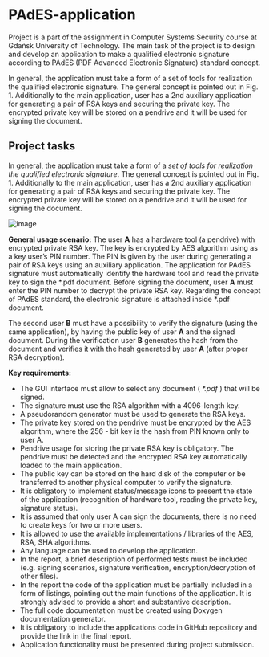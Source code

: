 # PAdES-application
Project is a part of the assignment in Computer Systems Security course at Gdańsk University of Technology.
The main task of the project is to design and develop an application to make a qualified electronic signature according to PAdES (PDF Advanced Electronic Signature) standard concept.


In general, the application must take a form of a set of
tools for realization the qualified electronic signature. The general concept is pointed
out in Fig. 1. Additionally to the main application, user has a 2nd auxiliary application
for generating a pair of RSA keys and securing the private key. The encrypted private
key will be stored on a pendrive and it will be used for signing the document.

## Project tasks

In general, the application must take a form of a _set of
tools for realization the qualified electronic signature_. The general concept is pointed
out in Fig. 1. Additionally to the main application, user has a 2nd auxiliary application
for generating a pair of RSA keys and securing the private key. The encrypted private
key will be stored on a pendrive and it will be used for signing the document.

![image](https://github.com/user-attachments/assets/1980c871-3329-4789-a82f-b8485cee06b4)


**General usage scenario:**
The user **A** has a hardware tool (a pendrive) with encrypted private RSA key. The
key is encrypted by AES algorithm using as a key user’s PIN number. The PIN is given
by the user during generating a pair of RSA keys using an auxiliary application. The
application for PAdES signature must automatically identify the hardware tool and read
the private key to sign the *.pdf document. Before signing the document, user **A** must
enter the PIN number to decrypt the private RSA key. Regarding the concept of PAdES
standard, the electronic signature is attached inside *.pdf document.

The second user **B** must have a possibility to verify the signature (using the same
application), by having the public key of user **A** and the signed document. During the
verification user **B** generates the hash from the document and verifies it with the hash
generated by user **A** (after proper RSA decryption).


**Key requirements:**

- The GUI interface must allow to select any document ( _*.pdf_ ) that will be signed.
- The signature must use the RSA algorithm with a 4096-length key.
- A pseudorandom generator must be used to generate the RSA keys.
- The private key stored on the pendrive must be encrypted by the AES algorithm,
    where the 256 - bit key is the hash from PIN known only to user A.
- Pendrive usage for storing the private RSA key is obligatory. The pendrive must
    be detected and the encrypted RSA key automatically loaded to the main
    application.
- The public key can be stored on the hard disk of the computer or be transferred
    to another physical computer to verify the signature.
- It is obligatory to implement status/message icons to present the state of the
    application (recognition of hardware tool, reading the private key, signature
    status).
- It is assumed that only user A can sign the documents, there is no need to create
    keys for two or more users.
- It is allowed to use the available implementations / libraries of the AES, RSA,
    SHA algorithms.
- Any language can be used to develop the application.
- In the report, a brief description of performed tests must be included (e.g.
    signing scenarios, signature verification, encryption/decryption of other files).
- In the report the code of the application must be partially included in a form of
    listings, pointing out the main functions of the application. It is strongly advised
    to provide a short and substantive description.
- The full code documentation must be created using Doxygen documentation
    generator.
- It is obligatory to include the applications code in GitHub repository and provide
    the link in the final report.
- Application functionality must be presented during project submission.
